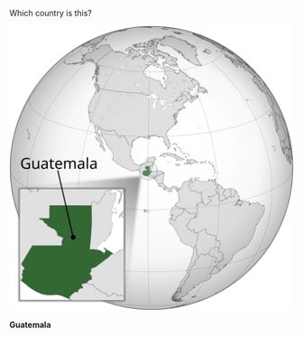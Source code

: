 Which country is this?

![Map of a country](images/Guatemala_(orthographic_projection).svg)
<!--question-->
**Guatemala**